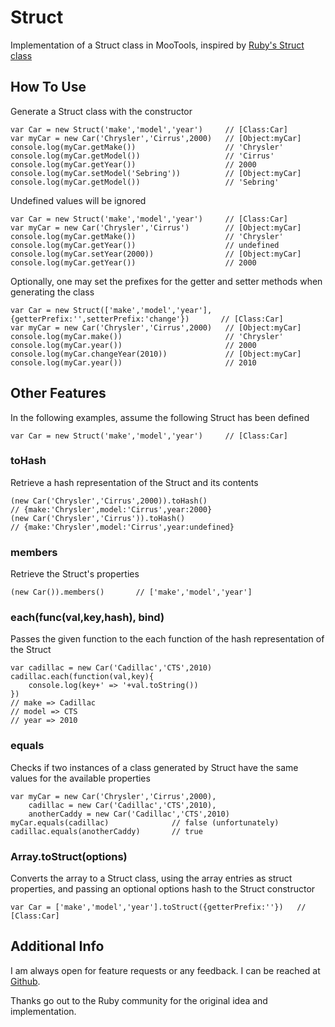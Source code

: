 Struct
======

Implementation of a Struct class in MooTools, inspired by [Ruby's Struct class](http://ruby-doc.org/core/classes/Struct.html)


How To Use
----------

Generate a Struct class with the constructor

	var Car = new Struct('make','model','year')		// [Class:Car]
	var myCar = new Car('Chrysler','Cirrus',2000)	// [Object:myCar]
	console.log(myCar.getMake())					// 'Chrysler'
	console.log(myCar.getModel())					// 'Cirrus'
	console.log(myCar.getYear())					// 2000
	console.log(myCar.setModel('Sebring'))			// [Object:myCar]
	console.log(myCar.getModel())					// 'Sebring'
	
Undefined values will be ignored

	var Car = new Struct('make','model','year')		// [Class:Car]
	var myCar = new Car('Chrysler','Cirrus')		// [Object:myCar]
	console.log(myCar.getMake())					// 'Chrysler'
	console.log(myCar.getYear())					// undefined
	console.log(myCar.setYear(2000))				// [Object:myCar]
	console.log(myCar.getYear())					// 2000

Optionally, one may set the prefixes for the getter
and setter methods when generating the class

	var Car = new Struct(['make','model','year'],{getterPrefix:'',setterPrefix:'change'})		// [Class:Car]
	var myCar = new Car('Chrysler','Cirrus',2000)	// [Object:myCar]
	console.log(myCar.make())						// 'Chrysler'
	console.log(myCar.year())						// 2000
	console.log(myCar.changeYear(2010))				// [Object:myCar]
	console.log(myCar.year())						// 2010


Other Features
--------------

In the following examples, assume the following Struct has been defined

	var Car = new Struct('make','model','year')		// [Class:Car]

### toHash
Retrieve a hash representation of the Struct and its contents

	(new Car('Chrysler','Cirrus',2000)).toHash()
	// {make:'Chrysler',model:'Cirrus',year:2000}
	(new Car('Chrysler','Cirrus')).toHash()
	// {make:'Chrysler',model:'Cirrus',year:undefined}

### members
Retrieve the Struct's properties

	(new Car()).members()		// ['make','model','year']

### each(func(val,key,hash), bind)
Passes the given function to the each function of the hash representation of the Struct

	var cadillac = new Car('Cadillac','CTS',2010)
	cadillac.each(function(val,key){
		console.log(key+' => '+val.toString())
	})
	// make => Cadillac
	// model => CTS
	// year => 2010

### equals
Checks if two instances of a class generated by Struct have the same values for the available properties

	var myCar = new Car('Chrysler','Cirrus',2000),
		cadillac = new Car('Cadillac','CTS',2010),
		anotherCaddy = new Car('Cadillac','CTS',2010)
	myCar.equals(cadillac)				// false (unfortunately)
	cadillac.equals(anotherCaddy)		// true

### Array.toStruct(options)
Converts the array to a Struct class, using the array entries as struct properties, and passing an optional options hash to the Struct constructor

	var Car = ['make','model','year'].toStruct({getterPrefix:''})	// [Class:Car]


Additional Info
---------------

I am always open for feature requests or any feedback.
I can be reached at [Github](http://github.com/michaelficarra).

Thanks go out to the Ruby community for the original idea and implementation.
